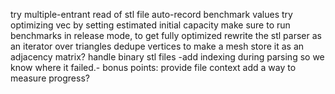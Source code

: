 try multiple-entrant read of stl file
auto-record benchmark values
try optimizing vec by setting estimated initial capacity
make sure to run benchmarks in release mode, to get fully optimized
rewrite the stl parser as an iterator over triangles
dedupe vertices to make a mesh
store it as an adjacency matrix?
handle binary stl files
-add indexing during parsing so we know where it failed.- bonus points: provide file context
add a way to measure progress?